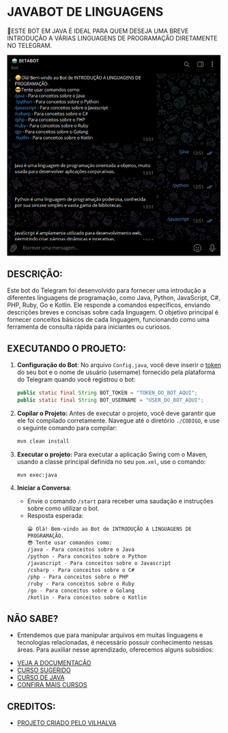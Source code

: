 # JAVABOT DE LINGUAGENS
🤤ESTE BOT EM JAVA É IDEAL PARA QUEM DESEJA UMA BREVE INTRODUÇÃO A VÁRIAS LINGUAGENS DE PROGRAMAÇÃO DIRETAMENTE NO TELEGRAM.

<img src="FOTO.png" align="center" width="500"> <br>

## DESCRIÇÃO:
Este bot do Telegram foi desenvolvido para fornecer uma introdução a diferentes linguagens de programação, como Java, Python, JavaScript, C#, PHP, Ruby, Go e Kotlin. Ele responde a comandos específicos, enviando descrições breves e concisas sobre cada linguagem. O objetivo principal é fornecer conceitos básicos de cada linguagem, funcionando como uma ferramenta de consulta rápida para iniciantes ou curiosos.

## EXECUTANDO O PROJETO:
1. **Configuração do Bot**:
   No arquivo `Config.java`, você deve inserir o [token](https://t.me/BotFather) do seu bot e o nome de usuário (username) fornecido pela plataforma do Telegram quando você registrou o bot:
   ```java
   public static final String BOT_TOKEN = "TOKEN_DO_BOT_AQUI";
   public static final String BOT_USERNAME = "USER_DO_BOT_AQUI";
   ```

2. **Copilar o Projeto:**
   Antes de executar o projeto, você deve garantir que ele foi compilado corretamente. Navegue até o diretório `./CODIGO`, e use o seguinte comando para compilar:

   ```bash
   mvn clean install
   ```

3. **Executar o projeto:**
   Para executar a aplicação Swing com o Maven, usando a classe principal definida no seu `pom.xml`, use o comando:

   ```bash
   mvn exec:java
   ```

4. **Iniciar a Conversa**:
   - Envie o comando `/start` para receber uma saudação e instruções sobre como utilizar o bot.
   - Resposta esperada:
     ```
     😀 Olá! Bem-vindo ao Bot de INTRODUÇÃO A LINGUAGENS DE PROGRAMAÇÃO.
     😎 Tente usar comandos como:
     /java - Para conceitos sobre o Java
     /python - Para conceitos sobre o Python
     /javascript - Para conceitos sobre o Javascript
     /csharp - Para conceitos sobre o C#
     /php - Para conceitos sobre o PHP
     /ruby - Para conceitos sobre o Ruby
     /go - Para conceitos sobre o Golang
     /kotlin - Para conceitos sobre o Kotlin
     ```

## NÃO SABE?
- Entendemos que para manipular arquivos em muitas linguagens e tecnologias relacionadas, é necessário possuir conhecimento nessas áreas. Para auxiliar nesse aprendizado, oferecemos alguns subsidios:
* [VEJA A DOCUMENTAÇÃO](https://core.telegram.org/bots/api)
* [CURSO SUGERIDO](https://github.com/VILHALVA/CURSO-DE-TELEBOT)
* [CURSO DE JAVA](https://github.com/VILHALVA/CURSO-DE-JAVA)
* [CONFIRA MAIS CURSOS](https://github.com/VILHALVA?tab=repositories&q=+topic:CURSO)

## CREDITOS:
- [PROJETO CRIADO PELO VILHALVA](https://github.com/VILHALVA)

